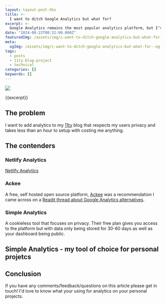 ```yaml
---
layout: layout-post.hbs
title: >-
  I want to ditch Google Analytics but what for?
excerpt: >-
  Google Analytics remains the most popular analytics platform, but I’ve grown tired of its privacy invasions and performance issues. This post is my journey to find a simple analytics tool that respects both my needs and my users' data.
date: "2024-08-23T08:32:00.000Z"
featuredImg: /assets/img/i-want-to-ditch-google-analytics-but-what-for--featured-img.webp
meta:
  ogImg: /assets/img/i-want-to-ditch-google-analytics-but-what-for--og-img.jpg
tags:
  - posts
  - 11ty-blog-project
  - technical
categories: []
keywords: []
---
```


<!-- *[FE]: Front-End -->

![]({{featuredImg}})

{{excerpt}}

<some text>

## The problem
I want to add analytics to my [11ty](https://www.11ty.dev/) blog that respects my users privacy and takes less than an hour to setup with costing me anything.


## The contenders
### Netlify Analytics
[Netlify Analytics](https://www.netlify.com/platform/core/analytics/)

### Ackee
A free, self hosted open source platform, [Ackee](https://ackee.electerious.com/) was a recommendation I came across on a [Readit thread about Google Analytics alternatives](https://www.reddit.com/r/webdev/comments/qety61/what_is_a_good_lightweight_free_alternative_to/).

### Simple Analytics
A cookieless tool that focuses on privacy. Their free plan gives you access to the platform but with data only being stored for 30-60 days as well as your dashboard being public. 

## Simple Analytics - my tool of choice for personal projetcs

## Conclusion
If you have any comments/feedback/questions on this article please get in touch! I'd love to know what your using for analytics on your personal projects.
